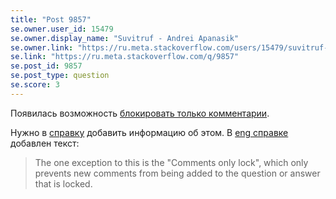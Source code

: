 ```yaml
---
title: "Post 9857"
se.owner.user_id: 15479
se.owner.display_name: "Suvitruf - Andrei Apanasik"
se.owner.link: "https://ru.meta.stackoverflow.com/users/15479/suvitruf-andrei-apanasik"
se.link: "https://ru.meta.stackoverflow.com/q/9857"
se.post_id: 9857
se.post_type: question
se.score: 3
---
```

<p>Появилась возможность <a href="https://meta.stackexchange.com/a/340198/260198">блокировать только комментарии</a>.</p>

<p>Нужно в <a href="https://ru.stackoverflow.com/help/locked-posts">справку</a> добавить информацию об этом. В <a href="https://meta.stackexchange.com/help/locked-posts">eng справке</a> добавлен текст:</p>

<blockquote>
  <p>The one exception to this is the "Comments only lock", which only prevents new comments from being added to the question or answer that is locked.</p>
</blockquote>
